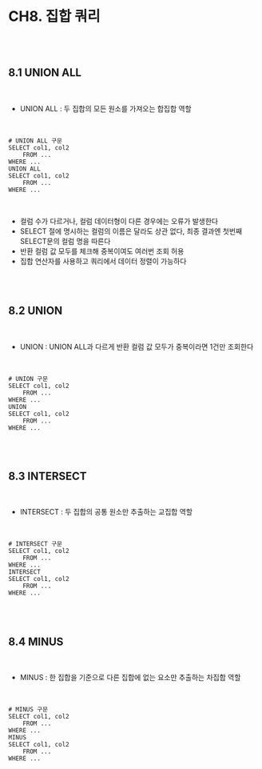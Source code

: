 # CH8. 집합 쿼리

<br>

<br>

## 8.1 UNION ALL

<br>

- UNION ALL : 두 집합의 모든 원소를 가져오는 합집합 역할

<br>

``` mysql
# UNION ALL 구문
SELECT col1, col2
	FROM ...
WHERE ...
UNION ALL
SELECT col1, col2
	FROM ...
WHERE ...
```

<br>

- 컬럼 수가 다르거나, 컬럼 데이터형이 다른 경우에는 오류가 발생한다
- SELECT 절에 명시하는 컬럼의 이름은 달라도 상관 없다, 최종 결과엔 첫번째 SELECT문의 컬럼 명을 따른다
- 반환 컬럼 값 모두를 체크해 중복이여도 여러번 조회 허용
- 집합 연산자를 사용하고 쿼리에서 데이터 정렬이 가능하다

<br>

<br>

## 8.2 UNION

<br>

- UNION : UNION ALL과 다르게 반환 컬럼 값 모두가 중복이라면 1건만 조회한다

<br>

``` mysql
# UNION 구문
SELECT col1, col2
	FROM ...
WHERE ...
UNION
SELECT col1, col2
	FROM ...
WHERE ...
```

<br>

<br>

## 8.3 INTERSECT

<br>

- INTERSECT : 두 집합의 공통 원소만 추출하는 교집합 역할

<br>

``` mysql
# INTERSECT 구문
SELECT col1, col2
	FROM ...
WHERE ...
INTERSECT
SELECT col1, col2
	FROM ...
WHERE ...
```

<br>

<br>

## 8.4 MINUS

<br>

- MINUS : 한 집합을 기준으로 다른 집합에 없는 요소만 추출하는 차집합 역할

<br>

``` mysql
# MINUS 구문
SELECT col1, col2
	FROM ...
WHERE ...
MINUS
SELECT col1, col2
	FROM ...
WHERE ...
```

<br>